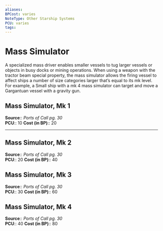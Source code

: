 ```yaml
---
aliases: 
BPCost: varies 
NoteType: Other Starship Systems
PCU: varies 
tags: 
---
```


# Mass Simulator

A specialized mass driver enables smaller vessels to tug larger vessels or objects in busy docks or mining operations. When using a weapon with the tractor beam special property, the mass simulator allows the firing vessel to affect ships a number of size categories larger that’s equal to its mk level. For example, a Small ship with a mk 4 mass simulator can target and move a Gargantuan vessel with a gravity gun.  

## Mass Simulator, Mk 1

**Source**:: _Ports of Call pg. 30_  
**PCU**:: 10
**Cost (in BP)**:: 20   

---

## Mass Simulator, Mk 2

**Source**:: _Ports of Call pg. 30_  
**PCU**:: 20
**Cost (in BP)**:: 40   

## Mass Simulator, Mk 3

**Source**:: _Ports of Call pg. 30_  
**PCU**:: 30
**Cost (in BP)**:: 60   

## Mass Simulator, Mk 4

**Source**:: _Ports of Call pg. 30_  
**PCU**:: 40
**Cost (in BP)**:: 80
